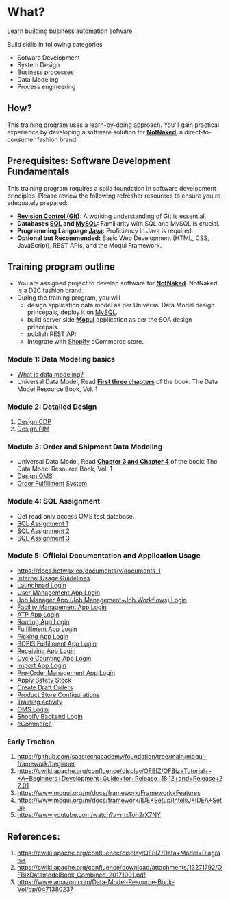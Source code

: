 # What?
Learn building business automation sofware.

Build skills in following categories
*  Sotware Development
*  System Design
*  Business processes
*  Data Modeling
*  Process engineering

## How?
This training program uses a learn-by-doing approach. You'll gain practical experience by developing a software solution for **[NotNaked](ubpl/NotNaked/Introduction.md)**, a direct-to-consumer fashion brand.

## Prerequisites: Software Development Fundamentals
This training program requires a solid foundation in software development principles. Please review the following refresher resources to ensure you're adequately prepared:

* **[Revision Control (Git)](https://www.scaler.com/topics/git/):**  A working understanding of Git is essential.
* **Databases [SQL](https://www.scaler.com/topics/sql/) and [MySQL](https://www.scaler.com/topics/course/sql-using-mysql-course/):**  Familiarity with SQL and MySQL is crucial.
* **Programming Language [Java](https://www.scaler.com/topics/java/):**  Proficiency in Java is required.
* **Optional but Recommended:** Basic Web Development (HTML, CSS, JavaScript), REST APIs, and the Moqui Framework.

## Training program outline
* You are assigned project to develop software for **[NotNaked](ubpl/NotNaked/Introduction.md)**. NotNaked is a D2C fashion brand.
* During the training program, you will
    * design application data model as per Universal Data Model design princepals, deploy it on [MySQL](https://www.mysql.com/).
    * build server side **[Moqui](https://www.moqui.org)** application as per the SOA design princepals.
    * publish REST API
    * Integrate with [Shopify](https://shopify.dev/docs/api/) eCommerce store.

### Module 1: Data Modeling basics
*  [What is data modeling?](https://www.ibm.com/topics/data-modeling)
*  Universal Data Model, Read **[First three chapters](udm/readme.md)** of the book: The Data Model Resource Book, Vol. 1

### Module 2: Detailed Design
1. [Design CDP](udm/beginner/activity-design-cdp.md)
2. [Design PIM](udm/beginner/activity-design-pim.md)

### Module 3: Order and Shipment Data Modeling
* Universal Data Model, Read **[Chapter 3 and Chapter 4](udm/readme.md)** of the book: The Data Model Resource Book, Vol. 1
* [Design OMS](udm/intermediate/data-model-assignment/activity-design-order.md)
* [Order Fulfillment System](udm/intermediate/data-model-assignment/activity-design-fulfillment.md)

### Module 4: SQL Assignment
* Get read only access OMS test database.
* [SQL Assignment 1](udm/intermediate/sql-assignment/sql-assignment-1.md)
* [SQL Assignment 2](udm/intermediate/sql-assignment/sql-assignment-2.md)
* [SQL Assignment 3](udm/intermediate/sql-assignment/sql-assignment-3.md)

### Module 5: Official Documentation and Application Usage
* https://docs.hotwax.co/documents/v/documents-1
* [Internal Usage Guidelines](https://docs.hotwax.co/everything#shopify)
* [Launchpad Login](https://launchpad.hotwax.io/home)
* [User Management App Login](https://launchpad.hotwax.io/login?redirectUrl=https://users-dev.hotwax.io/login)
* [Job Manager App (Job Management+Job Workflows) Login](https://docs.hotwax.co/documents/v/retail-operations/workflow/job-manager)
* [Facility Management App Login](https://facilities.hotwax.io/tabs/find-facilities)
* [ATP App Login](https://launchpad.hotwax.io/login?isLoggedOut=true&redirectUrl=https://atp.hotwax.io/login)
* [Routing App Login](https://launchpad.hotwax.io/login?isLoggedOut=true&redirectUrl=https://order-routing.hotwax.io/login)
* [Fulfillment App Login](https://launchpad.hotwax.io/login?redirectUrl=https://fulfillment-dev.hotwax.io/login)
* [Picking App Login](https://picking-dev.hotwax.io/)
* [BOPIS Fulfillment App Login](https://bopis-dev.hotwax.io/)
* [Receiving App Login](https://launchpad.hotwax.io/login?redirectUrl=https://receiving-dev.hotwax.io/login)
* [Cycle Counting App Login](https://inventorycount-dev.hotwax.io/login)
* [Import App Login](https://import.hotwax.io/purchase-order)
* [Pre-Order Management App Login](https://launchpad.hotwax.io/login?redirectUrl=https://preorder-dev.hotwax.io/login)
* [Apply Safety Stock](https://docs.hotwax.co/documents/v/retail-operations/inventory/safety-stock)
* [Create Draft Orders](https://docs.google.com/document/d/1ucpl4w0bt_EPL8jS1KCENKwS2FuPvMlGbMBrZmCNg40/edit?usp=sharing)
* [Product Store Configurations](https://docs.hotwax.co/documents/v/system-admins/product-store/product-store)
* [Training activity](https://docs.google.com/document/d/1ceDBoj3MeHvJFoCOK3WvZFBxNCc7T_xS1iZaMZxqaF8/edit?tab=t.0#heading=h.y8japeeqpuci)
* [OMS Login](https://dev-oms.hotwax.io/commerce/control/main,https://dev-oms.hotwax.io/commerce/control/main)
* [Shopify Backend Login](https://admin.shopify.com/store/hc-sandbox/orders,https://admin.shopify.com/store/hc-sandbox/orders)
* [eCommerce](https://hc-sandbox.myshopify.com/,https://hc-sandbox.myshopify.com/)

### Early Traction
1. https://github.com/saastechacademy/foundation/tree/main/moqui-framework/beginner
2. https://cwiki.apache.org/confluence/display/OFBIZ/OFBiz+Tutorial+-+A+Beginners+Development+Guide+for+Release+18.12+and+Release+22.01
3. https://www.moqui.org/m/docs/framework/Framework+Features
4. https://www.moqui.org/m/docs/framework/IDE+Setup/IntelliJ+IDEA+Setup
5. https://www.youtube.com/watch?v=mxToh2rX7NY



## References:

1. https://cwiki.apache.org/confluence/display/OFBIZ/Data+Model+Diagrams
2. https://cwiki.apache.org/confluence/download/attachments/13271792/OFBizDatamodelBook_Combined_20171001.pdf
3. https://www.amazon.com/Data-Model-Resource-Book-Vol/dp/0471380237
